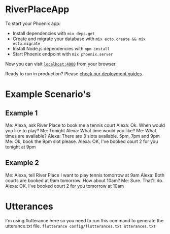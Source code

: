 # RiverPlaceApp

To start your Phoenix app:

  * Install dependencies with `mix deps.get`
  * Create and migrate your database with `mix ecto.create && mix ecto.migrate`
  * Install Node.js dependencies with `npm install`
  * Start Phoenix endpoint with `mix phoenix.server`

Now you can visit [`localhost:4000`](http://localhost:4000) from your browser.

Ready to run in production? Please [check our deployment guides](http://www.phoenixframework.org/docs/deployment).

# Example Scenario's

## Example 1
Me: Alexa, ask River Place to book me a tennis court
Alexa: Ok. When would you like to play?
Me: Tonight
Alexa: What time would you like?
Me: What times are available?
Alexa: There are 3 slots available. 5pm, 7pm and 9pm
Me: Ok, book the 9pm slot please.
Alexa: OK, I've booked court 2 for you tonight at 9pm

## Example 2
Me: Alexa, tell River Place I want to play tennis tomorrow at 9am
Alexa: Both courts are booked at 9am tomorrow. How about 10am?
Me: Sure. That'll do.
Alexa: OK, I've booked court 2 for you tomorrow at 10am

# Utterances

I'm using flutterance here so you need to run this command to generate the utterance.txt file.
``flutterance config/flutterances.txt utterances.txt``
